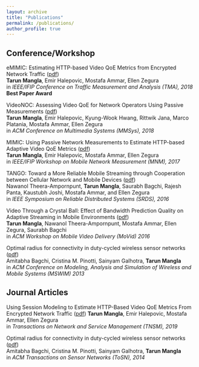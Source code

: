```yaml
---
layout: archive
title: "Publications"
permalink: /publications/
author_profile: true
---
```


Conference/Workshop
-------------------
eMIMIC: Estimating HTTP-based Video QoE Metrics from Encrypted Network Traffic ([pdf](link)) \
**Tarun Mangla**, Emir Halepovic, Mostafa Ammar, Ellen Zegura \
in *IEEE/IFIP Conference on Traffic Measurement and Analysis (TMA), 2018* \
**Best Paper Award**

VideoNOC: Assessing Video QoE for Network Operators Using Passive Measurements ([pdf](link)) \
**Tarun Mangla**, Emir Halepovic, Kyung-Wook Hwang, Rittwik Jana, Marco Platania, Mostafa Ammar, Ellen Zegura \
in *ACM Conference on Multimedia Systems (MMSys), 2018*

MIMIC: Using Passive Network Measurements to Estimate HTTP-based Adaptive Video QoE Metrics ([pdf](link)) \
**Tarun Mangla**, Emir Halepovic, Mostafa Ammar, Ellen Zegura \
in *IEEE/IFIP Workshop on Mobile Network Measurement (MNM), 2017*

TANGO: Toward a More Reliable Mobile Streaming through Cooperation between Cellular Network and Mobile Devices ([pdf]()) \
Nawanol Theera-Ampornpunt, **Tarun Mangla**, Saurabh Bagchi, Rajesh Panta, Kaustubh Joshi, Mostafa Ammar, and Ellen Zegura \
in *IEEE Symposium on Reliable Distributed Systems (SRDS), 2016* 

Video Through a Crystal Ball: Effect of Bandwidth Prediction Quality on Adaptive Streaming in Mobile Environments ([pdf](link)) \
**Tarun Mangla**, Nawanol Theera-Ampornpunt, Mostafa Ammar, Ellen Zegura, Saurabh Bagchi \
in *ACM Workshop on Mobile Video Delivery (MoVid) 2016*

Optimal radius for connectivity in duty-cycled wireless sensor networks ([pdf](http://academicpages.github.io/files/paper1.pdf)) \
Amitabha Bagchi, Cristina M. Pinotti, Sainyam Galhotra, **Tarun Mangla** \
in *ACM Conference on Modeling, Analysis and Simulation of Wireless and Mobile Systems (MSWIM) 2013* 


Journal Articles
---------------
Using Session Modeling to Estimate HTTP-Based Video QoE Metrics From Encrypted Network Traffic ([pdf](link))
**Tarun Mangla**, Emir Halepovic, Mostafa Ammar, Ellen Zegura \
in *Transactions on Network and Service Management (TNSM), 2019*

Optimal radius for connectivity in duty-cycled wireless sensor networks ([pdf](link)) \
Amitabha Bagchi, Cristina M. Pinotti, Sainyam Galhotra, **Tarun Mangla** \
in *ACM Transactions on Sensor Networks (ToSN), 2014*
 
 
 


